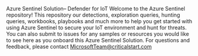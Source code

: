 Azure Sentinel Solution– Defender for IoT
Welcome to the Azure Sentinel repository! This repository our detections, exploration queries, hunting queries, workbooks, playbooks and much more to help you get started with using Azure Sentinel to secure your IoT environment and hunt for threats. You can also submit to issues for any samples or resources you would like to see here as you onboard this Azure Sentinel Solution. For questions and feedback, please contact MicrosoftTeam@criticalstart.com 
